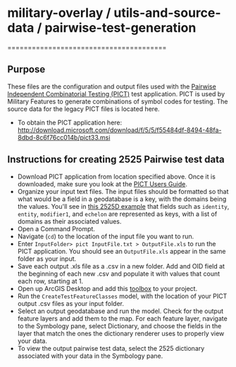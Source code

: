 # military-overlay / utils-and-source-data / pairwise-test-generation
=======================================

## Purpose

These files are the configuration and output files used with the [Pairwise Independent Combinatorial Testing (PICT)](http://www.amibugshare.com/pict/help.html) test application.  PICT is used by Military Features to generate combinations of symbol codes for testing. The source data for the legacy PICT files is located here. 

* To obtain the PICT application here: http://download.microsoft.com/download/f/5/5/f55484df-8494-48fa-8dbd-8c6f76cc014b/pict33.msi

## Instructions for creating 2525 Pairwise test data
* Download PICT application from location specified above. Once it is downloaded, make sure you look at the [PICT Users Guide](http://www.amibugshare.com/pict/help.html). 
* Organize your input text files. The input files should be formatted so that what would be a field in a geodatabase is a key, with the domains being the values. You'll see in [this 2525D example](../pairwise-source-data/mil2525d/pict/input/ActivitiesPICT.txt) that fields such as `identity`, `entity`, `modifier1`, and `echelon` are  represented as keys, with a list of domains as their associated values. 
* Open a Command Prompt.
* Navigate (`cd`) to the location of the input file you want to run. 
* Enter `InputFolder> pict InputFile.txt > OutputFile.xls` to run the PICT application. You should see an `OutputFile.xls` appear in the same folder as your input.
* Save each output .xls file as a .csv in a new folder. Add and OID field at the beginning of each new .csv and populate it with values that count each row, starting at 1. 
* Open up ArcGIS Desktop and add this [toolbox](./Complete_test_scripts/CompleteTestData.tbx) to your project.
* Run the `CreateTestFeatureClasses` model, with the location of your PICT output .csv files as your input folder. 
* Select an output geodatabase and run the model. Check for the output feature layers and add them to the map. For each feature layer, navigate to the Symbology pane, select Dictionary, and choose the fields in the layer that match the ones the dictionary renderer uses to properly view your data.
* To view the output pairwise test data, select the 2525 dictionary associated with your data in the Symbology pane.